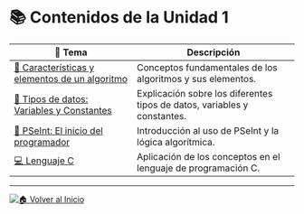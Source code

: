 # 📚 Contenidos de la Unidad 1

| 📘 Tema | Descripción |
|----------|-------------|
| [📘 Características y elementos de un algoritmo](./Temas/Caracteristicas_y_elementos_de_un_algoritmo.md) | Conceptos fundamentales de los algoritmos y sus elementos. |
| [💾 Tipos de datos: Variables y Constantes](./Temas/Tipos_de_datos_Variables_y_Constantes.md) | Explicación sobre los diferentes tipos de datos, variables y constantes. |
| [🧠 PSeInt: El inicio del programador](./Temas/Pseint_El_inicio_del_Programador.md) | Introducción al uso de PSeInt y la lógica algorítmica. |
| [💻 Lenguaje C](./Temas/Lenguaje_C.md) | Aplicación de los conceptos en el lenguaje de programación C. |

---

[![🏠 Volver al Inicio](https://img.shields.io/badge/🏠_Volver_al_Inicio-%23e63946?style=for-the-badge)](../index.md)
